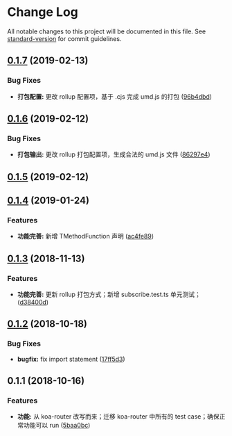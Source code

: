# Change Log

All notable changes to this project will be documented in this file. See [standard-version](https://github.com/conventional-changelog/standard-version) for commit guidelines.

<a name="0.1.7"></a>
## [0.1.7](https://github.com/boycgit/ette-router/compare/v0.1.6...v0.1.7) (2019-02-13)


### Bug Fixes

* **打包配置:** 更改 rollup 配置项，基于 .cjs 完成 umd.js 的打包 ([96b4dbd](https://github.com/boycgit/ette-router/commit/96b4dbd))



<a name="0.1.6"></a>
## [0.1.6](https://github.com/boycgit/ette-router/compare/v0.1.5...v0.1.6) (2019-02-12)


### Bug Fixes

* **打包输出:** 更改 rollup 打包配置项，生成合法的 umd.js 文件 ([86297e4](https://github.com/boycgit/ette-router/commit/86297e4))



<a name="0.1.5"></a>
## [0.1.5](https://github.com/boycgit/ette-router/compare/v0.1.4...v0.1.5) (2019-02-12)



<a name="0.1.4"></a>
## [0.1.4](https://github.com/boycgit/ette-router/compare/v0.1.3...v0.1.4) (2019-01-24)


### Features

* **功能完善:** 新增 TMethodFunction 声明 ([ac4fe89](https://github.com/boycgit/ette-router/commit/ac4fe89))



<a name="0.1.3"></a>
## [0.1.3](https://github.com/boycgit/ette-router/compare/v0.1.2...v0.1.3) (2018-11-13)


### Features

* **功能完善:** 更新 rollup 打包方式；新增 subscribe.test.ts 单元测试； ([d38400d](https://github.com/boycgit/ette-router/commit/d38400d))



<a name="0.1.2"></a>
## [0.1.2](https://github.com/boycgit/ette-router/compare/v0.1.1...v0.1.2) (2018-10-18)


### Bug Fixes

* **bugfix:** fix import statement ([17ff5d3](https://github.com/boycgit/ette-router/commit/17ff5d3))



<a name="0.1.1"></a>
## 0.1.1 (2018-10-16)


### Features

* **功能:** 从 koa-router 改写而来；迁移 koa-router 中所有的 test case；确保正常功能可以 run ([5baa0bc](https://github.com/boycgit/ette-router/commit/5baa0bc))
